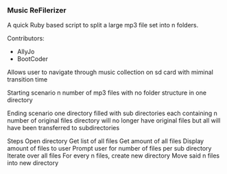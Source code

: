 ### Music ReFilerizer

A quick Ruby based script to split a large mp3 file set into n folders.

Contributors:

  - AllyJo
  - BootCoder


Allows user to navigate through music collection on sd card with miminal transition time

Starting scenario
n number of mp3 files with no folder structure in one directory

Ending scenario
one directory filled with sub directories each containing n number of original files
directory will no longer have original files but all will have been transferred to subdirectories

Steps
Open directory
Get list of all files
Get amount of all files
Display amount of files to user
Prompt user for number of files per sub directory
Iterate over all files
For every n files, create new directory
Move said n files into new directory
